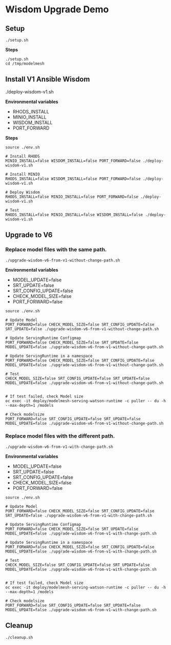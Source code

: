 # Wisdom Upgrade Demo

## Setup
`./setup.sh`

**Steps**
~~~
./setup.sh
cd /tmp/modelmesh
~~~

## Install V1 Ansible Wisdom 
./deploy-wisdom-v1.sh

**Environmental variables**
- RHODS_INSTALL
- MINIO_INSTALL
- WISDOM_INSTALL
- PORT_FORWARD

**Steps**
~~~
source ./env.sh

# Install RHODS
MINIO_INSTALL=false WISDOM_INSTALL=false PORT_FORWARD=false ./deploy-wisdom-v1.sh

# Install MINIO
RHODS_INSTALL=false WISDOM_INSTALL=false PORT_FORWARD=false ./deploy-wisdom-v1.sh

# Deploy Wisdom
RHODS_INSTALL=false MINIO_INSTALL=false PORT_FORWARD=false ./deploy-wisdom-v1.sh

# Test
RHODS_INSTALL=false MINIO_INSTALL=false WISDOM_INSTALL=false ./deploy-wisdom-v1.sh
~~~

## Upgrade to V6

### Replace model files with the same path. 
`./upgrade-wisdom-v6-from-v1-without-change-path.sh`

**Environmental variables**
- MODEL_UPDATE=false 
- SRT_UPDATE=false 
- SRT_CONFIG_UPDATE=false 
- CHECK_MODEL_SIZE=false 
- PORT_FORWARD=false

~~~
source ./env.sh

# Update Model
PORT_FORWARD=false CHECK_MODEL_SIZE=false SRT_CONFIG_UPDATE=false SRT_UPDATE=false ./upgrade-wisdom-v6-from-v1-without-change-path.sh

# Update ServingRuntime Configmap 
PORT_FORWARD=false CHECK_MODEL_SIZE=false SRT_UPDATE=false MODEL_UPDATE=false ./upgrade-wisdom-v6-from-v1-without-change-path.sh

# Update ServingRuntime in a namespace
PORT_FORWARD=false CHECK_MODEL_SIZE=false SRT_CONFIG_UPDATE=false MODEL_UPDATE=false ./upgrade-wisdom-v6-from-v1-without-change-path.sh

# Test
CHECK_MODEL_SIZE=false SRT_CONFIG_UPDATE=false SRT_UPDATE=false MODEL_UPDATE=false ./upgrade-wisdom-v6-from-v1-without-change-path.sh


# If test failed, check Model size
oc exec -it deploy/modelmesh-serving-watson-runtime -c puller -- du -h --max-depth=1 /models

# Check modelsize
PORT_FORWARD=false SRT_CONFIG_UPDATE=false SRT_UPDATE=false MODEL_UPDATE=false ./upgrade-wisdom-v6-from-v1-without-change-path.sh

~~~


### Replace model files with the different path. 
`./upgrade-wisdom-v6-from-v1-with-change-path.sh`

**Environmental variables**
- MODEL_UPDATE=false 
- SRT_UPDATE=false 
- SRT_CONFIG_UPDATE=false 
- CHECK_MODEL_SIZE=false 
- PORT_FORWARD=false

~~~
source ./env.sh

# Update Model
PORT_FORWARD=false CHECK_MODEL_SIZE=false SRT_CONFIG_UPDATE=false SRT_UPDATE=false ./upgrade-wisdom-v6-from-v1-with-change-path.sh

# Update ServingRuntime Configmap 
PORT_FORWARD=false CHECK_MODEL_SIZE=false SRT_UPDATE=false MODEL_UPDATE=false ./upgrade-wisdom-v6-from-v1-with-change-path.sh

# Update ServingRuntime in a namespace
PORT_FORWARD=false CHECK_MODEL_SIZE=false SRT_CONFIG_UPDATE=false MODEL_UPDATE=false ./upgrade-wisdom-v6-from-v1-with-change-path.sh

# Test
CHECK_MODEL_SIZE=false SRT_CONFIG_UPDATE=false SRT_UPDATE=false MODEL_UPDATE=false ./upgrade-wisdom-v6-from-v1-with-change-path.sh


# If test failed, check Model size
oc exec -it deploy/modelmesh-serving-watson-runtime -c puller -- du -h --max-depth=1 /models

# Check modelsize
PORT_FORWARD=false SRT_CONFIG_UPDATE=false SRT_UPDATE=false MODEL_UPDATE=false ./upgrade-wisdom-v6-from-v1-with-change-path.sh

~~~




## Cleanup
~~~
./cleanup.sh
~~~
